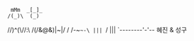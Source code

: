      mMm  _[_]_
    /(_)\  (_)
   //)^(\\//:\\
  /(/&@&\)\|~|/
 / /-~`~-\ |||
 `/       \|||
 `--------'-'-- 혜진 & 성구